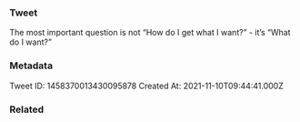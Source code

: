 ### Tweet
The most important question is not “How do I get what I want?” - it’s “What do I want?”

### Metadata
Tweet ID: 1458370013430095878
Created At: 2021-11-10T09:44:41.000Z

### Related

